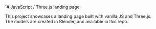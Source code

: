`# JavaScript / Three.js landing page

This project showcases a landing page built with vanilla JS and Three.js. The models are created in Blender, and available in this repo. 

